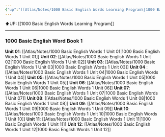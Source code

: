 ```yaml
---
{"up":"[[Atlas/Notes/1000 Basic English Words Learning Program\|1000 Basic English Words Learning Program]]","tags":["BEW","Tuition/English"],"dg-publish":true,"permalink":"/atlas/notes/1000-basic-english-words-1/","dgPassFrontmatter":true}
---
```


⬆️UP: [[1000 Basic English Words Learning Program]]

---
### 1000 Basic English Word Book 1
**Unit 01**: [[Atlas/Notes/1000 Basic English Words 1 Unit 01\|1000 Basic English Words 1 Unit 01]]
**Unit 02**: [[Atlas/Notes/1000 Basic English Words 1 Unit 02\|1000 Basic English Words 1 Unit 02]]
**Unit 03**: [[Atlas/Notes/1000 Basic English Words 1 Unit 03\|1000 Basic English Words 1 Unit 03]]
**Unit 04** :[[Atlas/Notes/1000 Basic English Words 1 Unit 04\|1000 Basic English Words 1 Unit 04]]
**Unit 05**: [[Atlas/Notes/1000 Basic English Words 1 Unit 05\|1000 Basic English Words 1 Unit 05]]
**Unit 06**: [[Atlas/Notes/1000 Basic English Words 1 Unit 06\|1000 Basic English Words 1 Unit 06]]
**Unit 07**: [[Atlas/Notes/1000 Basic English Words 1 Unit 07\|1000 Basic English Words 1 Unit 07]]
**Unit 08**: [[Atlas/Notes/1000 Basic English Words 1 Unit 08\|1000 Basic English Words 1 Unit 08]]
**Unit 09**: [[Atlas/Notes/1000 Basic English Words 1 Unit 09\|1000 Basic English Words 1 Unit 09]]
**Unit 10**: [[Atlas/Notes/1000 Basic English Words 1 Unit 10\|1000 Basic English Words 1 Unit 10]]
**Unit 11**: [[Atlas/Notes/1000 Basic English Words 1 Unit 11\|1000 Basic English Words 1 Unit 11]]
**Unit 12**: [[Atlas/Notes/1000 Basic English Words 1 Unit 12\|1000 Basic English Words 1 Unit 12]]
